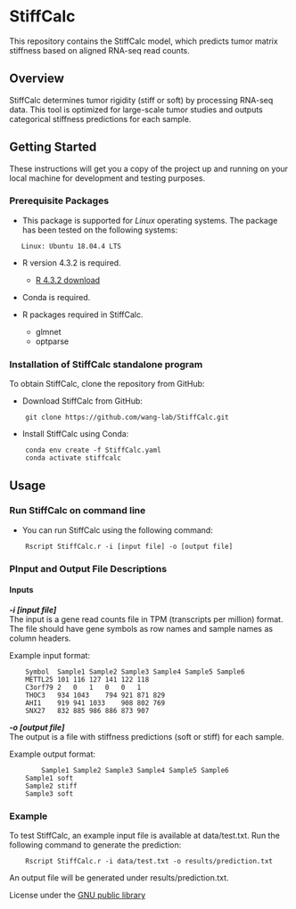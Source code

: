 # StiffCalc
This repository contains the StiffCalc model, which predicts tumor matrix stiffness based on aligned RNA-seq read counts.

## Overview
StiffCalc determines tumor rigidity (stiff or soft) by processing RNA-seq data. This tool is optimized for large-scale tumor studies and outputs categorical stiffness predictions for each sample.

## Getting Started

These instructions will get you a copy of the project up and running on your local machine for development and testing purposes.

### Prerequisite Packages

* This package is supported for *Linux* operating systems.  The package has been tested on the following systems:
```
   Linux: Ubuntu 18.04.4 LTS
```   
* R version 4.3.2 is required.
	* [R 4.3.2 download](https://cran.r-project.org/src/base/R-4/R-4.3.2.tar.gz)

* Conda is required.
	
* R packages required in StiffCalc.
	* glmnet
	* optparse
	
### Installation of StiffCalc standalone program

To obtain StiffCalc, clone the repository from GitHub:

* Download StiffCalc from GitHub:
```
	git clone https://github.com/wang-lab/StiffCalc.git
```

* Install StiffCalc using Conda:
```
	conda env create -f StiffCalc.yaml
	conda activate stiffcalc
```

## Usage

### Run StiffCalc on command line

* You can run StiffCalc using the following command:
   
```
	Rscript StiffCalc.r -i [input file] -o [output file]
```

### PInput and Output File Descriptions

#### Inputs  
***-i [input file]***  
The input is a gene read counts file in TPM (transcripts per million) format. The file should have gene symbols as row names and sample names as column headers.

Example input format:
```  
	Symbol	Sample1	Sample2	Sample3	Sample4	Sample5	Sample6
	METTL25	101	116	127	141	122	118
	C3orf79	2	0	1	0	0	1
	THOC3	934	1043	794	921	871	829
	AHI1	919	941	1033	908	802	769
	SNX27	832	885	986	886	873	907
```  

***-o [output file]***  
The output is a file with stiffness predictions (soft or stiff) for each sample.

Example output format:
```  
		Sample1	Sample2	Sample3	Sample4	Sample5	Sample6
	Sample1	soft
	Sample2	stiff
	Sample3	soft
``` 

### Example
To test StiffCalc, an example input file is available at data/test.txt. Run the following command to generate the prediction:
```  
	Rscript StiffCalc.r -i data/test.txt -o results/prediction.txt
```  
An output file will be generated under results/prediction.txt.

License under the [GNU public library](LICENSE)